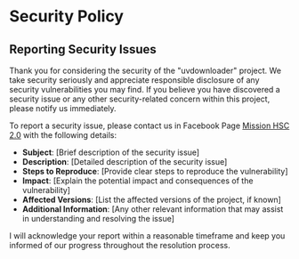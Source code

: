 # Security Policy

## Reporting Security Issues

Thank you for considering the security of the "uvdownloader" project. We take security seriously and appreciate responsible disclosure of any security vulnerabilities you may find. If you believe you have discovered a security issue or any other security-related concern within this project, please notify us immediately.

To report a security issue, please contact us in Facebook Page [Mission HSC 2.0](https://www.facebook.com/profile.php?id=100092512692847) with the following details:

- **Subject**: [Brief description of the security issue]
- **Description**: [Detailed description of the security issue]
- **Steps to Reproduce**: [Provide clear steps to reproduce the vulnerability]
- **Impact**: [Explain the potential impact and consequences of the vulnerability]
- **Affected Versions**: [List the affected versions of the project, if known]
- **Additional Information**: [Any other relevant information that may assist in understanding and resolving the issue]

I will acknowledge your report within a reasonable timeframe and keep you informed of our progress throughout the resolution process.
